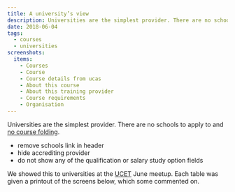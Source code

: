 ```yaml
---
title: A university’s view
description: Universities are the simplest provider. There are no schools to apply to and no course folding.
date: 2018-06-04
tags:
  - courses
  - universities
screenshots:
  items:
    - Courses
    - Course
    - Course details from ucas
    - About this course
    - About this training provider
    - Course requirements
    - Organisation
---
```


Universities are the simplest provider. There are no schools to apply to and [no course folding](/publish-teacher-training-courses/imported-from-ucas).

- remove schools link in header
- hide accrediting provider
- do not show any of the qualification or salary study option fields

We showed this to universities at the [UCET](http://ucet.ac.uk/) June meetup. Each table was given a printout of the screens below, which some commented on.
